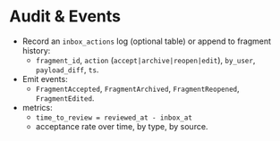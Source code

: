 # Audit & Events

- Record an `inbox_actions` log (optional table) or append to fragment history:
  - `fragment_id`, `action` (`accept|archive|reopen|edit`), `by_user`, `payload_diff`, `ts`.
- Emit events:
  - `FragmentAccepted`, `FragmentArchived`, `FragmentReopened`, `FragmentEdited`.
- metrics:
  - `time_to_review = reviewed_at - inbox_at`
  - acceptance rate over time, by type, by source.
